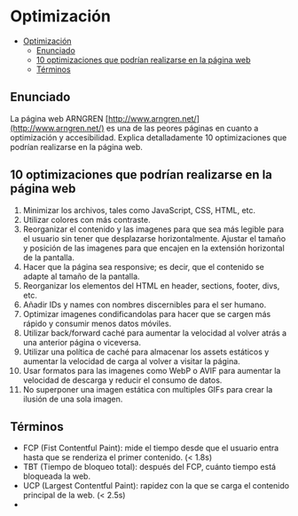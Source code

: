 # Optimización

- [Optimización](#optimización)
  - [Enunciado](#enunciado)
  - [10 optimizaciones que podrían realizarse en la página web](#10-optimizaciones-que-podrían-realizarse-en-la-página-web)
  - [Términos](#términos)

## Enunciado

La página web ARNGREN [http://www.arngren.net/](http://www.arngren.net/) es una de las peores páginas en cuanto a optimización y accesibilidad. Explica detalladamente 10 optimizaciones que podrían realizarse en la página web.

## 10 optimizaciones que podrían realizarse en la página web

1. Minimizar los archivos, tales como JavaScript, CSS, HTML, etc.
2. Utilizar colores con más contraste.
3. Reorganizar el contenido y las imagenes para que sea más legible para el usuario sin tener que desplazarse horizontalmente. Ajustar el tamaño y posición de las imagenes para que encajen en la extensión horizontal de la pantalla.
4. Hacer que la página sea responsive; es decir, que el contenido se adapte al tamaño de la pantalla.
5. Reorganizar los elementos del HTML en header, sections, footer, divs, etc.
6. Añadir IDs y names con nombres discernibles para el ser humano.
7. Optimizar imagenes condificandolas para hacer que se cargen más rápido y consumir menos datos móviles.
8. Utilizar back/forward caché para aumentar la velocidad al volver atrás a una anterior página o viceversa.
9. Utilizar una política de caché para almacenar los assets estáticos y aumentar la velocidad de carga al volver a visitar la página.
10. Usar formatos para las imagenes como WebP o AVIF para aumentar la velocidad de descarga y reducir el consumo de datos.
11. No superponer una imagen estática con multiples GIFs para crear la ilusión de una sola imagen.

## Términos

- FCP (Fist Contentful Paint): mide el tiempo desde que el usuario entra hasta que se renderiza el primer contenido. (< 1.8s)
- TBT (Tiempo de bloqueo total): después del FCP, cuánto tiempo está bloqueada la web.
- UCP (Largest Contentful Paint): rapidez con la que se carga el contenido principal de la web. (< 2.5s)
- 